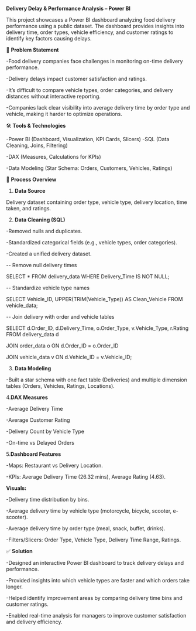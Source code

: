 **Delivery Delay & Performance Analysis – Power BI**

This project showcases a Power BI dashboard analyzing food delivery performance using a public dataset. The dashboard provides insights into delivery time, order types, vehicle efficiency, and customer ratings to identify key factors causing delays.

📌 **Problem Statement**

-Food delivery companies face challenges in monitoring on-time delivery performance.

-Delivery delays impact customer satisfaction and ratings.

-It’s difficult to compare vehicle types, order categories, and delivery distances without interactive reporting.

-Companies lack clear visibility into average delivery time by order type and vehicle, making it harder to optimize operations.

🛠️ **Tools & Technologies**

-Power BI (Dashboard, Visualization, KPI Cards, Slicers)
-SQL (Data Cleaning, Joins, Filtering)

-DAX (Measures, Calculations for KPIs)

-Data Modeling (Star Schema: Orders, Customers, Vehicles, Ratings)

🔄 **Process Overview**

1. **Data Source**
 
 Delivery dataset containing order type, vehicle type, delivery location, time taken, and ratings.

2. **Data Cleaning (SQL)**
 
-Removed nulls and duplicates.

-Standardized categorical fields (e.g., vehicle types, order categories).

-Created a unified delivery dataset.

-- Remove null delivery times

SELECT * FROM delivery_data WHERE Delivery_Time IS NOT NULL;

-- Standardize vehicle type names

SELECT Vehicle_ID, UPPER(TRIM(Vehicle_Type)) AS Clean_Vehicle FROM vehicle_data;

-- Join delivery with order and vehicle tables

SELECT d.Order_ID, d.Delivery_Time, o.Order_Type, v.Vehicle_Type, r.Rating
FROM delivery_data d

JOIN order_data o ON d.Order_ID = o.Order_ID

JOIN vehicle_data v ON d.Vehicle_ID = v.Vehicle_ID;

3. **Data Modeling**
 
-Built a star schema with one fact table (Deliveries) and multiple dimension tables (Orders, Vehicles, Ratings, Locations).

4.**DAX Measures**

-Average Delivery Time

-Average Customer Rating

-Delivery Count by Vehicle Type

-On-time vs Delayed Orders

5.**Dashboard Features**

-Maps: Restaurant vs Delivery Location.

-KPIs: Average Delivery Time (26.32 mins), Average Rating (4.63).

**Visuals:**

-Delivery time distribution by bins.

-Average delivery time by vehicle type (motorcycle, bicycle, scooter, e-scooter).

-Average delivery time by order type (meal, snack, buffet, drinks).

-Filters/Slicers: Order Type, Vehicle Type, Delivery Time Range, Ratings.

✅ **Solution**

-Designed an interactive Power BI dashboard to track delivery delays and performance.

-Provided insights into which vehicle types are faster and which orders take longer.

-Helped identify improvement areas by comparing delivery time bins and customer ratings.

-Enabled real-time analysis for managers to improve customer satisfaction and delivery efficiency.
